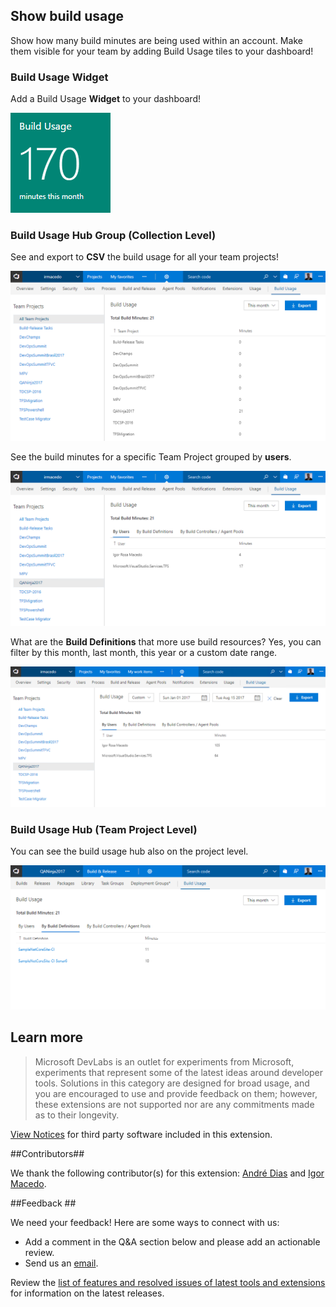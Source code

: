 ﻿## Show build usage ##

Show how many build minutes are being used within an account.  Make them visible for your team by adding Build Usage tiles to your dashboard!

### Build Usage Widget ###

Add a Build Usage **Widget** to your dashboard!

![Build Usage Widget](static/images/vsts-build-usage-01.png)

### Build Usage Hub Group (Collection Level) ###

See and export to **CSV** the build usage for all your team projects!

![Build Usage Widget](static/images/vsts-build-usage-02.png)

See the build minutes for a specific Team Project grouped by **users**. 

![Build Usage Widget](static/images/vsts-build-usage-03.png)

What are the **Build Definitions** that more use build resources? Yes, you can filter by this month, last month, this year or a custom date range.

![Build Usage Widget](static/images/vsts-build-usage-04.png)

### Build Usage Hub (Team Project Level) ###

You can see the build usage hub also on the project level. 

![Build Usage Widget](static/images/vsts-build-usage-05.png)

## Learn more

> Microsoft DevLabs is an outlet for experiments from Microsoft, experiments that represent some of the latest ideas around developer tools. Solutions in this category are designed for broad usage, and you are encouraged to use and provide feedback on them; however, these extensions are not supported nor are any commitments made as to their longevity.

[View Notices](https://marketplace.visualstudio.com/_apis/public/gallery/publisher/ms-devlabs/extension/BuildandTestUsage/latest/assetbyname/ThirdPartyNotices.txt) for third party software included in this extension.

##Contributors##

We thank the following contributor(s) for this extension: [André Dias](http://blog.andredias.net) and [Igor Macedo](http://igormacedo.com.br). 

##Feedback ##

We need your feedback! Here are some ways to connect with us:

- Add a comment in the Q&A section below and please add an actionable review.
- Send us an [email](mailto://mktdevlabs@microsoft.com).

Review the [list of features and resolved issues of latest tools and extensions](https://aka.ms/vsarreleases) for information on the latest releases.